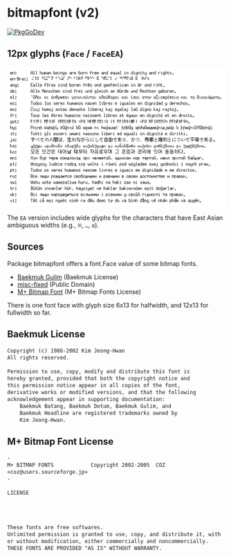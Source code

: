 # bitmapfont (v2)

[![PkgGoDev](https://pkg.go.dev/badge/github.com/hajimehoshi/bitmapfont/v2)](https://pkg.go.dev/github.com/hajimehoshi/bitmapfont/v2)

## 12px glyphs (`Face` / `FaceEA`)

![Example](example/example.png)

The `EA` version includes wide glyphs for the characters that have East Asian ambiguous widths (e.g., `※`, `…`, `α`).

## Sources

Package bitmapfont offers a font.Face value of some bitmap fonts.

   * [Baekmuk Gulim](https://kldp.net/baekmuk/) (Baekmuk License)
   * [misc-fixed](https://www.cl.cam.ac.uk/~mgk25/ucs-fonts.html) (Public Domain)
   * [M+ Bitmap Font](https://mplus-fonts.osdn.jp/mplus-bitmap-fonts/) (M+ Bitmap Fonts License)

There is one font face with glyph size 6x13 for halfwidth, and 12x13 for fullwidth so far.

## Baekmuk License

```
Copyright (c) 1986-2002 Kim Jeong-Hwan
All rights reserved.

Permission to use, copy, modify and distribute this font is
hereby granted, provided that both the copyright notice and
this permission notice appear in all copies of the font,
derivative works or modified versions, and that the following
acknowledgement appear in supporting documentation:
    Baekmuk Batang, Baekmuk Dotum, Baekmuk Gulim, and
    Baekmuk Headline are registered trademarks owned by
    Kim Jeong-Hwan.
```

## M+ Bitmap Font License

```
-
M+ BITMAP FONTS            Copyright 2002-2005  COZ <coz@users.sourceforge.jp>
-

LICENSE




These fonts are free softwares.
Unlimited permission is granted to use, copy, and distribute it, with
or without modification, either commercially and noncommercially.
THESE FONTS ARE PROVIDED "AS IS" WITHOUT WARRANTY.
```
